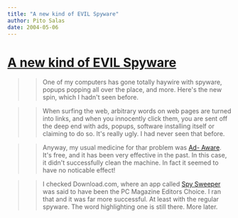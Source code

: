 ```yaml
---
title: "A new kind of EVIL Spyware"
author: Pito Salas
date: 2004-05-06
---
```

# [A new kind of EVIL Spyware](None)



>>

>> One of my computers has gone totally haywire with spyware, popups popping
all over the place, and more. Here's the new spin, which I hadn't seen before.

>>

>> When surfing the web, arbitrary words on web pages are turned into links,
and when you innocently click them, you are sent off the deep end with ads,
popups, software installing itself or claiming to do so. It's really ugly. I
had never seen that before.

>>

>> Anyway, my usual medicine for thar problem was [Ad-
Aware](<http://www.lavasoftusa.com/software/adaware/>). It's free, and it has
been very effective in the past. In this case, it didn't successfully clean
the machine. In fact it seemed to have no noticable effect!

>>

>> I checked Download.com, where an app called [Spy
Sweeper](<http://www.webroot.com/wb/products/spysweeper/index.php>) was said
to have been the PC Magazine Editors Choice. I ran that and it was far more
successful. At least with the regular spyware. The word highlighting one is
still there. More later.


